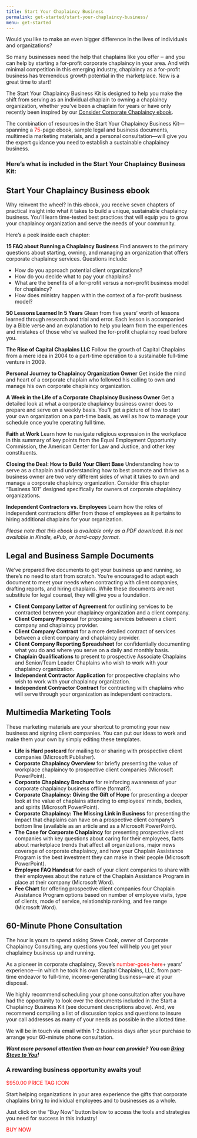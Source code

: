 ```yaml
---
title: Start Your Chaplaincy Business
permalink: get-started/start-your-chaplaincy-business/
menu: get-started
---
```

Would you like to make an even bigger difference in the lives of individuals and organizations?

So many businesses need the help that chaplains like you offer ‒ and you can help by starting a for-profit corporate chaplaincy in your area. And with minimal competition in this emerging industry, chaplaincy as a for-profit business has tremendous growth potential in the marketplace. Now is a great time to start!

The Start Your Chaplaincy Business Kit is designed to help you make the shift from serving as an individual chaplain to owning a chaplaincy organization, whether you've been a chaplain for years or have only recently been inspired by our [Consider Corporate Chaplaincy ebook](/get-started/consider-corporate-chaplaincy/).

The combination of resources in the Start Your Chaplaincy Business Kit—spanning a <span style="color:red">75</span>-page ebook, sample legal and business documents, multimedia marketing materials, and a personal consultation—will give you the expert guidance you need to establish a sustainable chaplaincy business.

### Here’s what is included in the Start Your Chaplaincy Business Kit:

## Start Your Chaplaincy Business ebook
Why reinvent the wheel? In this ebook, you receive seven chapters of practical insight into what it takes to build a unique, sustainable chaplaincy business. You’ll learn time-tested best practices that will equip you to grow your chaplaincy organization and serve the needs of your community.

Here’s a peek inside each chapter:

**15 FAQ about Running a Chaplaincy Business**
Find answers to the primary questions about starting, owning, and managing an organization that offers corporate chaplaincy services. Questions include:

*   How do you approach potential client organizations?
*   How do you decide what to pay your chaplains?
*   What are the benefits of a for-profit versus a non-profit business model for chaplaincy?
*   How does ministry happen within the context of a for-profit business model?

**50 Lessons Learned In 5 Years**
Glean from five years’ worth of lessons learned through research and trial and error. Each lesson is accompanied by a Bible verse and an explanation to help you learn from the experiences and mistakes of those who’ve walked the for-profit chaplaincy road before you.

**The Rise of Capital Chaplains LLC**
Follow the growth of Capital Chaplains from a mere idea in 2004 to a part-time operation to a sustainable full-time venture in 2009.

**Personal Journey to Chaplaincy Organization Owner**
Get inside the mind and heart of a corporate chaplain who followed his calling to own and manage his own corporate chaplaincy organization.

**A Week in the Life of a Corporate Chaplaincy Business Owner**
Get a detailed look at what a corporate chaplaincy business owner does to prepare and serve on a weekly basis. You’ll get a picture of how to start your own organization on a part-time basis, as well as how to manage your schedule once you’re operating full time.

**Faith at Work**
Learn how to navigate religious expression in the workplace in this summary of key points from the Equal Employment Opportunity Commission, the American Center for Law and Justice, and other key constituents.

**Closing the Deal: How to Build Your Client Base**
Understanding how to serve as a chaplain and understanding how to best promote and thrive as a business owner are two very different sides of what it takes to own and manage a corporate chaplaincy organization. Consider this chapter “Business 101” designed specifically for owners of corporate chaplaincy organizations.

**Independent Contractors vs. Employees**
Learn how the roles of independent contractors differ from those of employees as it pertains to hiring additional chaplains for your organization.

*Please note that this ebook is available only as a PDF download. It is not available in Kindle, ePub, or hard-copy format.*

## Legal and Business Sample Documents
We’ve prepared five documents to get your business up and running, so there’s no need to start from scratch. You’re encouraged to adapt each document to meet your needs when contracting with client companies, drafting reports, and hiring chaplains. While these documents are not substitute for legal counsel, they will give you a foundation.

*   **Client Company Letter of Agreement** for outlining services to be contracted between your chaplaincy organization and a client company.
*   **Client Company Proposal** for proposing services between a client company and chaplaincy provider.
*   **Client Company Contract** for a more detailed contract of services between a client company and chaplaincy provider.
*   **Client Company Reporting Spreadsheet** for confidentially documenting what you do and where you serve on a daily and monthly basis.
*   **Chaplain Qualifications** to present to prospective Associate Chaplains and Senior/Team Leader Chaplains who wish to work with your chaplaincy organization.
*   **Independent Contractor Application** for prospective chaplains who wish to work with your chaplaincy organization.
*   **Independent Contractor Contract** for contracting with chaplains who will serve through your organization as independent contractors.

## Multimedia Marketing Tools
These marketing materials are your shortcut to promoting your new business and signing client companies. You can put our ideas to work and make them your own by simply editing these templates.

*   **Life is Hard postcard** for mailing to or sharing with prospective client companies (Microsoft Publisher).
*   **Corporate Chaplaincy Overview** for briefly presenting the value of workplace chaplaincy to prospective client companies (Microsoft PowerPoint).
*   **Corporate Chaplaincy Brochure** for reinforcing awareness of your corporate chaplaincy business offline (format?).
*   **Corporate Chaplaincy: Giving the Gift of Hope** for presenting a deeper look at the value of chaplains attending to employees’ minds, bodies, and spirits (Microsoft PowerPoint).
*   **Corporate Chaplaincy: The Missing Link in Business** for presenting the impact that chaplains can have on a prospective client company’s bottom line (available as an article and as a Microsoft PowerPoint).
*   **The Case for Corporate Chaplaincy** for presenting prospective client companies with key questions about caring for their employees, facts about marketplace trends that affect all organizations, major news coverage of corporate chaplaincy, and how your Chaplain Assistance Program is the best investment they can make in their people (Microsoft PowerPoint).
*   **Employee FAQ Handout** for each of your client companies to share with their employees about the nature of the Chaplain Assistance Program in place at their company (Microsoft Word).
*   **Fee Chart** for offering prospective client companies four Chaplain Assistance Program options based on number of employee visits, type of clients, mode of service, relationship ranking, and fee range (Microsoft Word).

## 60-Minute Phone Consultation
The hour is yours to spend asking Steve Cook, owner of Corporate Chaplaincy Consulting, any questions you feel will help you get your chaplaincy business up and running.

As a pioneer in corporate chaplaincy, Steve’s <span style="color:red">number-goes-here</span>+ years’ experience—in which he took his own Capital Chaplains, LLC, from part-time endeavor to full-time, income-generating business—are at your disposal.

We highly recommend scheduling your phone consultation after you have had the opportunity to look over the documents included in the Start a Chaplaincy Business Kit (see document descriptions above). And, we recommend compiling a list of discussion topics and questions to insure your call addresses as many of your needs as possible in the allotted time.

We will be in touch via email within 1-2 business days after your purchase to arrange your 60-minute phone consultation.

***Want more personal attention than an hour can provide? You can [Bring Steve to You](www.corpchaps.com/get-started/bring-steve-to-you/)!***

### A rewarding business opportunity awaits you!
<span style="color:red">$950.00 PRICE TAG ICON</span>

Start helping organizations in your area experience the gifts that corporate chaplains bring to individual employees and to businesses as a whole.

Just click on the “Buy Now” button below to access the tools and strategies you need for success in this industry!

<span style="color:red">BUY NOW</span>
